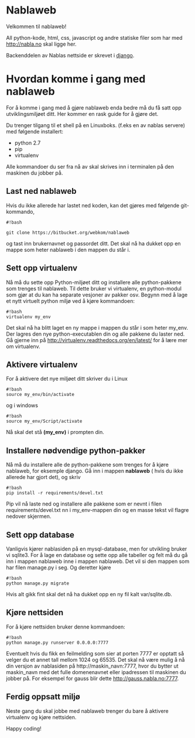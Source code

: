 # Nablaweb #

Velkommen til nablaweb!

All python-kode, html, css, javascript og andre statiske filer som har med http://nabla.no skal ligge her.

Backenddelen av Nablas nettside er skrevet i [django](http://djangoproject.org).

# Hvordan komme i gang med nablaweb #

For å komme i gang med å gjøre nablaweb enda bedre må du få satt opp utviklingsmiljøet ditt.
Her kommer en rask guide for å gjøre det.

Du trenger tilgang til et shell på en Linuxboks. (f.eks en av nablas servere) med følgende installert:

- python 2.7
- pip
- virtualenv


Alle kommandoer du ser fra nå av skal skrives inn i terminalen på den maskinen du jobber på.

## Last ned nablaweb ##
Hvis du ikke allerede har lastet ned koden, kan det gjøres med følgende git-kommando,

```
#!bash

git clone https://bitbucket.org/webkom/nablaweb

```
og tast inn brukernavnet og passordet ditt.
Det skal nå ha dukket opp en mappe som heter nablaweb i den mappen du står i.

## Sett opp virtualenv ##

Nå må du sette opp Python-miljøet ditt og installere alle python-pakkene som trenges til nablaweb.
Til dette bruker vi virtualenv, en python-modul som gjør at du kan ha separate vesjoner av pakker osv.
Begynn med å lage et nytt virtuelt python miljø ved å kjøre kommandoen:

```
#!bash
virtualenv my_env

```
Det skal nå ha blitt laget en ny mappe i mappen du står i som heter my_env. Der lagres den nye python-executablen din og alle pakkene du laster ned.
Gå gjerne inn på http://virtualenv.readthedocs.org/en/latest/ for å lære mer om virtualenv.

## Aktivere virtualenv ##
For å aktivere det nye miljøet ditt skriver du i Linux
```
#!bash
source my_env/bin/activate

```
og i windows
```
#!bash
source my_env/Script/activate

```

Nå skal det stå **(my_env)** i prompten din.

## Installere nødvendige python-pakker ##
Nå må du installere alle de python-pakkene som trenges for å kjøre nablaweb, for eksemple django.
Gå inn i mappen **nablaweb** ( hvis du ikke allerede har gjort det), og skriv

```
#!bash
pip install -r requirements/devel.txt

```
Pip vil nå laste ned og installere alle pakkene som er nevnt i filen requirements/devel.txt nn i my_env-mappen din og en masse tekst vil flagre nedover skjermen. 

## Sett opp database ##
Vanligvis kjører nablasiden på en mysql-database, men for utvikling bruker vi sqlite3.
For å lage en database og sette opp alle tabeller og felt må du gå inn i mappen nablaweb inne i mappen nablaweb. Det vil si den mappen som har filen manage.py i seg. Og deretter kjøre 
```
#!bash
python manage.py migrate
```
Hvis alt gikk fint skal det nå ha dukket opp en ny fil kalt var/sqlite.db.

## Kjøre nettsiden ##
For å kjøre nettsiden bruker denne kommandoen:

```
#!bash
python manage.py runserver 0.0.0.0:7777
```
Eventuelt hvis du fikk en feilmelding som sier at porten 7777 er opptatt så velger du et annet tall mellom 1024 og 65535.
Det skal nå være mulig å nå din versjon av nablasiden på http://maskin_navn:7777, hvor du bytter ut maskin_navn med det fulle domenenavnet eller ipadressen til maskinen du jobber på. For eksempel for gauss blir dette http://gauss.nabla.no:7777.

## Ferdig oppsatt miljø ##
Neste gang du skal jobbe med nablaweb trenger du bare å aktivere virtualenv og kjøre nettsiden.

Happy coding!
